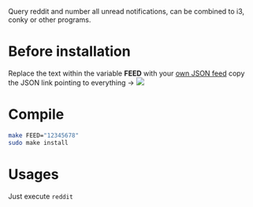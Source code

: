 Query reddit and number all unread notifications, can be combined to i3, conky or other programs.

# Before installation

Replace the text within the variable **FEED** with your [own JSON feed](https://www.reddit.com/prefs/feeds/) copy the JSON link pointing to everything -\> ![](https://raw.githubusercontent.com/su8/pinky-bar/master/img/reddit.png)

# Compile

```bash
make FEED="12345678"
sudo make install
```

# Usages

Just execute `reddit`

